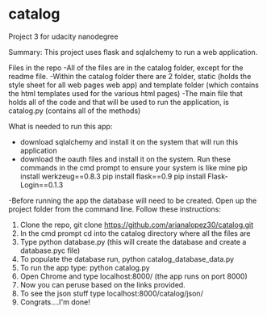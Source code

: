 # catalog
Project 3 for udacity nanodegree

Summary: This project uses flask and sqlalchemy to run a web application.

Files in the repo
-All of the files are in the catalog folder, except for the readme file.
-Within the catalog folder there are 2 folder, static (holds the style sheet for all web pages web app) and template folder (which contains the html templates used for the various html pages)
-The main file that holds all of the code and that will be used to run the application, is catalog.py (contains all of the methods)



What is needed to run this app:
- download sqlalchemy and install it on the system that will run this application
- download the oauth files and install it on the system.
Run these commands in the cmd prompt to ensure your system is like mine
	pip install werkzeug==0.8.3
	pip install flask==0.9
	pip install Flask-Login==0.1.3

-Before running the app the database will need to be created.
Open up the project folder from the command line. Follow these instructions:
1) Clone the repo, git clone https://github.com/arianalopez30/catalog.git
2) In the cmd prompt cd into the catalog directory where all the files are
1) Type python database.py (this will create the database and create a database.pyc file)
2) To populate the database run, python catalog_database_data.py
3) To run the app type: python catalog.py
4) Open Chrome and type localhost:8000/ (the app runs on port 8000)
5) Now you can peruse based on the links provided.
6) To see the json stuff type localhost:8000/catalog/json/
7) Congrats....I'm done!

